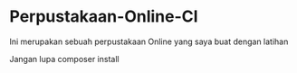 # Perpustakaan-Online-CI
Ini merupakan sebuah perpustakaan Online yang saya buat dengan latihan

Jangan lupa composer install

